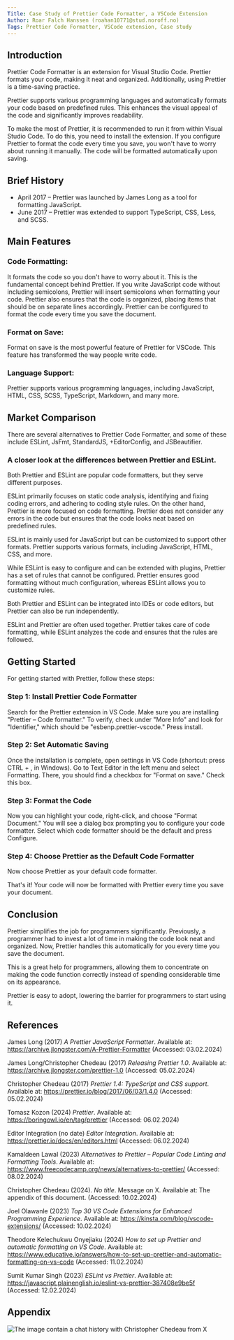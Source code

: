 ```yaml
---
Title: Case Study of Prettier Code Formatter, a VSCode Extension
Author: Roar Falch Hanssen (roahan10771@stud.noroff.no)
Tags: Prettier Code Formatter, VSCode extension, Case study
---
```


## Introduction

Prettier Code Formatter is an extension for Visual Studio Code. Prettier formats your code, making it neat and organized. Additionally, using Prettier is a time-saving practice.

Prettier supports various programming languages and automatically formats your code based on predefined rules. This enhances the visual appeal of the code and significantly improves readability.

To make the most of Prettier, it is recommended to run it from within Visual Studio Code. To do this, you need to install the extension. If you configure Prettier to format the code every time you save, you won't have to worry about running it manually. The code will be formatted automatically upon saving.

## Brief History

- April 2017 – Prettier was launched by James Long as a tool for formatting JavaScript.
- June 2017 – Prettier was extended to support TypeScript, CSS, Less, and SCSS.

## Main Features

### Code Formatting:

It formats the code so you don't have to worry about it. This is the fundamental concept behind Prettier. If you write JavaScript code without including semicolons, Prettier will insert semicolons when formatting your code. Prettier also ensures that the code is organized, placing items that should be on separate lines accordingly. Prettier can be configured to format the code every time you save the document.

### Format on Save:

Format on save is the most powerful feature of Prettier for VSCode. This feature has transformed the way people write code.

### Language Support:

Prettier supports various programming languages, including JavaScript, HTML, CSS, SCSS, TypeScript, Markdown, and many more.

## Market Comparison

There are several alternatives to Prettier Code Formatter, and some of these include ESLint, JsFmt, StandardJS, +EditorConfig, and JSBeautifier.

### A closer look at the differences between Prettier and ESLint.

Both Prettier and ESLint are popular code formatters, but they serve different purposes.

ESLint primarily focuses on static code analysis, identifying and fixing coding errors, and adhering to coding style rules. On the other hand, Prettier is more focused on code formatting. Prettier does not consider any errors in the code but ensures that the code looks neat based on predefined rules.

ESLint is mainly used for JavaScript but can be customized to support other formats. Prettier supports various formats, including JavaScript, HTML, CSS, and more.

While ESLint is easy to configure and can be extended with plugins, Prettier has a set of rules that cannot be configured. Prettier ensures good formatting without much configuration, whereas ESLint allows you to customize rules.

Both Prettier and ESLint can be integrated into IDEs or code editors, but Prettier can also be run independently.

ESLint and Prettier are often used together. Prettier takes care of code formatting, while ESLint analyzes the code and ensures that the rules are followed.

## Getting Started

For getting started with Prettier, follow these steps:

### Step 1: Install Prettier Code Formatter

Search for the Prettier extension in VS Code. Make sure you are installing "Prettier – Code formatter." To verify, check under "More Info" and look for "Identifier," which should be "esbenp.prettier-vscode." Press install.

### Step 2: Set Automatic Saving

Once the installation is complete, open settings in VS Code (shortcut: press CTRL + , in Windows). Go to Text Editor in the left menu and select Formatting. There, you should find a checkbox for "Format on save." Check this box.

### Step 3: Format the Code

Now you can highlight your code, right-click, and choose "Format Document." You will see a dialog box prompting you to configure your code formatter. Select which code formatter should be the default and press Configure.

### Step 4: Choose Prettier as the Default Code Formatter

Now choose Prettier as your default code formatter.

That's it! Your code will now be formatted with Prettier every time you save your document.

## Conclusion

Prettier simplifies the job for programmers significantly. Previously, a programmer had to invest a lot of time in making the code look neat and organized. Now, Prettier handles this automatically for you every time you save the document.

This is a great help for programmers, allowing them to concentrate on making the code function correctly instead of spending considerable time on its appearance.

Prettier is easy to adopt, lowering the barrier for programmers to start using it.

## References

James Long (2017) _A Prettier JavaScript Formatter_. Available at: https://archive.jlongster.com/A-Prettier-Formatter (Accessed: 03.02.2024)

James Long/Christopher Chedeau (2017) _Releasing Prettier 1.0_. Available at: https://archive.jlongster.com/prettier-1.0 (Accessed: 05.02.2024)

Christopher Chedeau (2017) _Prettier 1.4: TypeScript and CSS support_. Available at: https://prettier.io/blog/2017/06/03/1.4.0 (Accessed: 05.02.2024)

Tomasz Kozon (2024) _Prettier_. Available at: https://boringowl.io/en/tag/prettier (Accessed: 06.02.2024)

Editor Integration (no date) _Editor Integration_. Available at: https://prettier.io/docs/en/editors.html (Accessed: 06.02.2024)

Kamaldeen Lawal (2023) _Alternatives to Prettier – Popular Code Linting and Formatting Tools_. Available at: https://www.freecodecamp.org/news/alternatives-to-prettier/ (Accessed: 08.02.2024)

Christopher Chedeau (2024). _No title_. Message on X. Available at: The appendix of this document. (Accessed: 10.02.2024)

Joel Olawanle (2023) _Top 30 VS Code Extensions for Enhanced Programming Experience_. Available at: https://kinsta.com/blog/vscode-extensions/ (Accessed: 10.02.2024)

Theodore Kelechukwu Onyejiaku (2024) _How to set up Prettier and automatic formatting on VS Code_. Available at: https://www.educative.io/answers/how-to-set-up-prettier-and-automatic-formatting-on-vs-code (Accessed: 11.02.2024)

Sumit Kumar Singh (2023) _ESLint vs Prettier_. Available at: https://javascript.plainenglish.io/eslint-vs-prettier-387408e9be5f (Accessed: 12.02.2024)

## Appendix

![The image contain a chat history with Christopher Chedeau from X](https://falchhanssen.net/prettier/X-message_ChristopherChedeau_10.02.2024.png "X-message from Christopher Chedeau")
